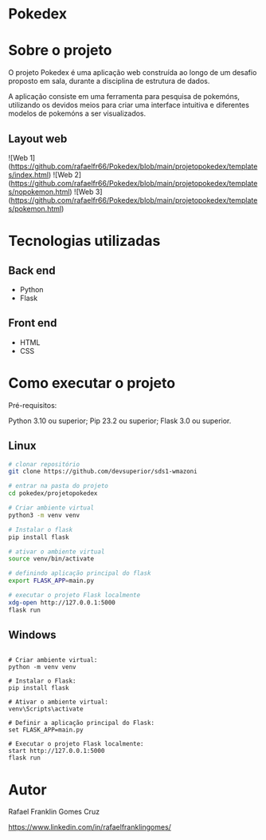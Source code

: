 # Pokedex
# Sobre o projeto
O projeto Pokedex é uma aplicação web construída ao longo de um desafio proposto em sala, durante a disciplina de estrutura de dados.

A aplicação consiste em uma ferramenta para pesquisa de pokemóns, utilizando os devidos meios para criar uma interface intuitiva e diferentes modelos de pokemóns a ser visualizados.

## Layout web
![Web 1] (https://github.com/rafaelfr66/Pokedex/blob/main/projetopokedex/templates/index.html)
![Web 2] (https://github.com/rafaelfr66/Pokedex/blob/main/projetopokedex/templates/nopokemon.html)
![Web 3] (https://github.com/rafaelfr66/Pokedex/blob/main/projetopokedex/templates/pokemon.html)

# Tecnologias utilizadas
## Back end
- Python
- Flask

## Front end
- HTML
- CSS

# Como executar o projeto

Pré-requisitos: 

Python 3.10 ou superior;
Pip 23.2 ou superior;
Flask 3.0 ou superior.

## Linux
```bash
# clonar repositório
git clone https://github.com/devsuperior/sds1-wmazoni

# entrar na pasta do projeto
cd pokedex/projetopokedex

# Criar ambiente virtual
python3 -m venv venv

# Instalar o flask 
pip install flask

# ativar o ambiente virtual
source venv/bin/activate

# definindo aplicação principal do flask
export FLASK_APP=main.py

# executar o projeto Flask localmente
xdg-open http://127.0.0.1:5000
flask run
```

## Windows
```batch

# Criar ambiente virtual:
python -m venv venv

# Instalar o Flask:
pip install flask

# Ativar o ambiente virtual:
venv\Scripts\activate

# Definir a aplicação principal do Flask:
set FLASK_APP=main.py

# Executar o projeto Flask localmente:
start http://127.0.0.1:5000
flask run
```

# Autor

Rafael Franklin Gomes Cruz

https://www.linkedin.com/in/rafaelfranklingomes/

